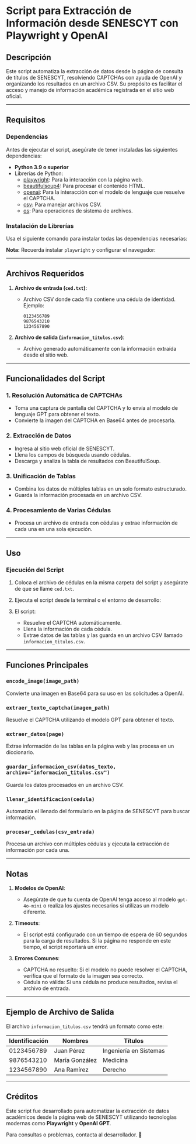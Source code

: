 # Script para Extracción de Información desde SENESCYT con Playwright y OpenAI

## Descripción

Este script automatiza la extracción de datos desde la página de consulta de títulos de SENESCYT, resolviendo CAPTCHAs con ayuda de OpenAI y organizando los resultados en un archivo CSV. Su propósito es facilitar el acceso y manejo de información académica registrada en el sitio web oficial.

---

## Requisitos

### Dependencias

Antes de ejecutar el script, asegúrate de tener instaladas las siguientes dependencias:

- **Python 3.9 o superior**  
- Librerías de Python:
  - [playwright](https://playwright.dev/python): Para la interacción con la página web.
  - [beautifulsoup4](https://pypi.org/project/beautifulsoup4/): Para procesar el contenido HTML.
  - [openai](https://pypi.org/project/openai/): Para la interacción con el modelo de lenguaje que resuelve el CAPTCHA.
  - [csv](https://docs.python.org/3/library/csv.html): Para manejar archivos CSV.
  - [os](https://docs.python.org/3/library/os.html): Para operaciones de sistema de archivos.

### Instalación de Librerías

Usa el siguiente comando para instalar todas las dependencias necesarias:


**Nota:** Recuerda instalar `playwright` y configurar el navegador:


---

## Archivos Requeridos

1. **Archivo de entrada (`ced.txt`)**:
   - Archivo CSV donde cada fila contiene una cédula de identidad. Ejemplo:

     ```
     0123456789
     9876543210
     1234567890
     ```

2. **Archivo de salida (`informacion_titulos.csv`)**:
   - Archivo generado automáticamente con la información extraída desde el sitio web.

---

## Funcionalidades del Script

### 1. Resolución Automática de CAPTCHAs
   - Toma una captura de pantalla del CAPTCHA y lo envía al modelo de lenguaje GPT para obtener el texto.
   - Convierte la imagen del CAPTCHA en Base64 antes de procesarla.

### 2. Extracción de Datos
   - Ingresa al sitio web oficial de SENESCYT.
   - Llena los campos de búsqueda usando cédulas.
   - Descarga y analiza la tabla de resultados con BeautifulSoup.

### 3. Unificación de Tablas
   - Combina los datos de múltiples tablas en un solo formato estructurado.
   - Guarda la información procesada en un archivo CSV.

### 4. Procesamiento de Varias Cédulas
   - Procesa un archivo de entrada con cédulas y extrae información de cada una en una sola ejecución.

---

## Uso

### Ejecución del Script

1. Coloca el archivo de cédulas en la misma carpeta del script y asegúrate de que se llame `ced.txt`.
2. Ejecuta el script desde la terminal o el entorno de desarrollo:


3. El script:
   - Resuelve el CAPTCHA automáticamente.
   - Llena la información de cada cédula.
   - Extrae datos de las tablas y las guarda en un archivo CSV llamado `informacion_titulos.csv`.

---

## Funciones Principales

### `encode_image(image_path)`
Convierte una imagen en Base64 para su uso en las solicitudes a OpenAI.

### `extraer_texto_captcha(imagen_path)`
Resuelve el CAPTCHA utilizando el modelo GPT para obtener el texto.

### `extraer_datos(page)`
Extrae información de las tablas en la página web y las procesa en un diccionario.

### `guardar_informacion_csv(datos_texto, archivo="informacion_titulos.csv")`
Guarda los datos procesados en un archivo CSV.

### `llenar_identificacion(cedula)`
Automatiza el llenado del formulario en la página de SENESCYT para buscar información.

### `procesar_cedulas(csv_entrada)`
Procesa un archivo con múltiples cédulas y ejecuta la extracción de información por cada una.

---

## Notas

1. **Modelos de OpenAI**:
   - Asegúrate de que tu cuenta de OpenAI tenga acceso al modelo `gpt-4o-mini` o realiza los ajustes necesarios si utilizas un modelo diferente.

2. **Timeouts**:
   - El script está configurado con un tiempo de espera de 60 segundos para la carga de resultados. Si la página no responde en este tiempo, el script reportará un error.

3. **Errores Comunes**:
   - CAPTCHA no resuelto: Si el modelo no puede resolver el CAPTCHA, verifica que el formato de la imagen sea correcto.
   - Cédula no válida: Si una cédula no produce resultados, revisa el archivo de entrada.

---

## Ejemplo de Archivo de Salida

El archivo `informacion_titulos.csv` tendrá un formato como este:

| Identificación | Nombres         | Títulos                            |
|----------------|-----------------|------------------------------------|
| 0123456789     | Juan Pérez      | Ingeniería en Sistemas            |
| 9876543210     | María González  | Medicina                          |
| 1234567890     | Ana Ramírez     | Derecho                           |

---

## Créditos

Este script fue desarrollado para automatizar la extracción de datos académicos desde la página web de SENESCYT utilizando tecnologías modernas como **Playwright** y **OpenAI GPT**.

Para consultas o problemas, contacta al desarrollador. 🚀
